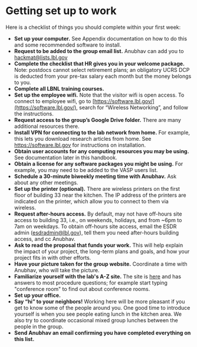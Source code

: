 # Getting set up to work

Here is a checklist of things you should complete within your first week:

* **Set up your computer.** See Appendix documentation on how to do this and some recommended software to install.&#x20;
* **Request to be added to the group email list.** Anubhav can add you to hackmat@lists.lbl.gov
* **Complete the checklist that HR gives you in your welcome package.** Note: postdocs cannot select retirement plans; an obligatory UCRS DCP is deducted from your pre-tax salary each month but the money belongs to you.&#x20;
* **Complete all LBNL training courses.**&#x20;
* **Set up the employee wifi.** Note that the visitor wifi is open access. To connect to employee wifi, go to [https://software.lbl.gov/](https://software.lbl.gov/), search for “Wireless Networking”, and follow the instructions.
* **Request access to the group’s Google Drive folder.** There are many additional resources there.
* **Install VPN for connecting to the lab network from home.** For example, this lets you download research articles from home. See https://software.lbl.gov for instructions on installation.&#x20;
* **Obtain user accounts for any computing resources you may be using.** See documentation later in this handbook.&#x20;
* **Obtain a license for any software packages you might be using.** For example, you may need to be added to the VASP users list.
* **Schedule a 30-minute biweekly meeting time with Anubhav.** Ask about any other meetings.&#x20;
* **Set up the printer (optional).** There are wireless printers on the first floor of building 33 near the kitchen. The IP address of the printers are indicated on the printer, which allow you to connect to them via wireless.
* **Request after-hours access.** By default, may not have off-hours site access to building 33, i.e., on weekends, holidays, and from \~6pm to 7am on weekdays. To obtain off-hours site access, email the ESDR admin (esdradmin@lbl.gov), tell them you need after-hours building access, and cc Anubhav.
* **Ask to read the proposal that funds your work.** This will help explain the impact of your project, the long-term plans and goals, and how your project fits in with other efforts.&#x20;
* **Have your picture taken for the group website.** Coordinate a time with Anubhav, who will take the picture.&#x20;
* **Familiarize yourself with the lab's A-Z site.** The site is [here](https://a-z.lbl.gov) and has answers to most procedure questions; for example start typing "conference room" to find out about conference rooms.
* **Set up your office.** &#x20;
* **Say “hi” to your neighbors!** Working here will be more pleasant if you get to know some of the people around you. One good time to introduce yourself is when you see people eating lunch in the kitchen area. We also try to coordinate occasional mixed group lunches between the people in the group.
* **Send Anubhav an email confirming you have completed everything on this list.**

